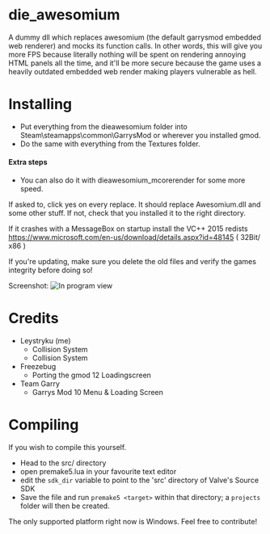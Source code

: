 # die_awesomium
A dummy dll which replaces awesomium (the default garrysmod embedded web renderer) and mocks its function calls. In other words, this will give you more FPS because literally nothing will be spent on rendering annoying HTML panels all the time, and it'll be more secure because the game uses a heavily outdated embedded web render making players vulnerable as hell.


# Installing
- Put everything from the dieawesomium folder into Steam\steamapps\common\GarrysMod or wherever you installed gmod.
- Do the same with everything from the Textures folder.
#### Extra steps
- You can also do it with dieawesomium_mcorerender for some more speed.


If asked to, click yes on every replace.
It should replace Awesomium.dll and some other stuff.
If not, check that you installed it to the right directory.

If it crashes with a MessageBox on startup install the VC++ 2015 redists https://www.microsoft.com/en-us/download/details.aspx?id=48145 ( 32Bit/ x86 )


If you're updating, make sure you delete the old files and verify the games integrity before doing so!


Screenshot:
![In program view](http://i.imgur.com/C3O2Yjp.jpg)



# Credits
- Leystryku (me)
	* Collision System
  * Collision System
- Freezebug
  * Porting the gmod 12 Loadingscreen
- Team Garry
  * Garrys Mod 10 Menu & Loading Screen

# Compiling
If you wish to compile this yourself.
- Head to the src/ directory
- open premake5.lua in your favourite text editor
- edit the `sdk_dir` variable to point to the 'src' directory of Valve's Source SDK
- Save the file and run `premake5 <target>` within that directory; a `projects` folder will then be created.

The only supported platform right now is Windows. Feel free to contribute!
